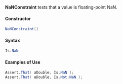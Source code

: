 **NaNConstraint** tests that a value is floating-point NaN.

#### Constructor

```C#
NaNConstraint()
```

#### Syntax

```C#
Is.NaN
```

#### Examples of Use

```C#
Assert.That( aDouble, Is.NaN );
Assert.That( aDouble, Is.Not.NaN );
```

